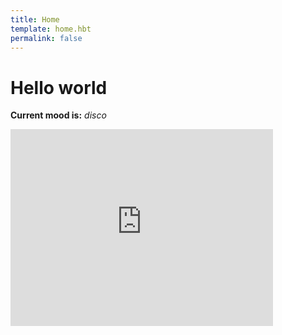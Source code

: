 ```yaml
---
title: Home
template: home.hbt
permalink: false
---
```


Hello world
===========

**Current mood is:** _disco_

<iframe width="420" height="315" src="https://www.youtube.com/embed/dSuulW6XqSA" frameborder="0" allowfullscreen></iframe>
